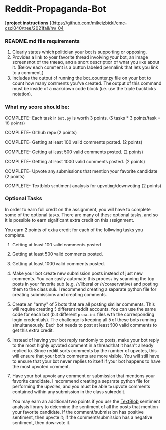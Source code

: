 # Reddit-Propaganda-Bot
[**project instructions** ](https://github.com/mikeizbicki/cmc-csci040/tree/2021fall/hw_04

### README.md file requirements
1. Clearly states which politician your bot is supporting or opposing.
2. Provides a link to your favorite thread involving your bot, an image screenshot of the thread, and a short description of what you like about it. (Below each comment is a button labeled permalink that lets you link to a comment.)
3. Includes the output of running the bot_counter.py file on your bot to count how many comments you've created. The output of this command must be inside of a markdown code block (i.e. use the triple backticks notation).

### What my score should be: 
COMPLETE- Each task in `bot.py` is worth 3 points.
(6 tasks * 3 points/task = 18 points)

COMPLETE- Github repo (2 points)

COMPLETE- Getting at least 100 valid comments posted. (2 points)

COMPLETE- Getting at least 500 valid comments posted. (2 points)

COMPLETE- Getting at least 1000 valid comments posted. (2 points)

COMPLETE- Upvote any submissions that mention your favorite candidate (2 points)

COMPLETE- Textblob sentiment analysis for upvoting/downvoting (2 points)

### Optional Tasks

In order to earn full credit on the assignment,
you will have to complete some of the optional tasks.
There are many of these optional tasks,
and so it is possible to earn significant extra credit on this assignment.

You earn 2 points of extra credit for each of the following tasks you complete.

1. Getting at least 100 valid comments posted.

1. Getting at least 500 valid comments posted.

1. Getting at least 1000 valid comments posted.

1. Make your bot create new submission posts instead of just new comments.
   You can easily automate this process by scanning the top posts in your favorite sub (e.g. /r/liberal or /r/conservative) and posting them to the class sub.
   I recommend creating a separate python file for creating submissions and creating comments.

1. Create an "army" of 5 bots that are all posting similar comments.
   This will require creating 5 different reddit accounts.
   You can use the same code for each bot (but different `praw.ini` files with the corresponding login credentials).
   The challenge is keeping all 5 of these bots running simultaneously.
   Each bot needs to post at least 500 valid comments to get this extra credit.

1. Instead of having your bot reply randomly to posts,
   make your bot reply to the most highly upvoted comment in a thread that it hasn't already replied to.
   Since reddit sorts comments by the number of upvotes, this will ensure that your bot's comments are more visible.
   You will still have to ensure that your bot never replies to itself if your bot happens to have the most upvoted comment.

1. Have your bot upvote any comment or submission that mentions your favorite candidate.
   I recommend creating a separate python file for performing the upvotes,
   and you must be able to upvote comments contained within any submission in the class subreddit.

   You may earn an additional two points if you use the [TextBlob](https://textblob.readthedocs.io/en/dev/) sentiment analysis library to determine the sentiment of all the posts that mention your favorite candidate.
   If the comment/submission has positive sentiment, then upvote it;
   if the comment/submission has a negative sentiment, then downvote it.
